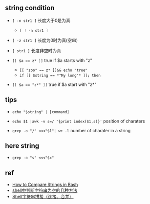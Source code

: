 ## string condition

+ `[ -n str1 ]` 长度大于0是为真  
  + `[ ! -n str1 ]`
  
+ `[ -z str1 ]` 长度为0时为真(空串)
+ `[ str1 ]` 长度非空时为真

+ `[[ $a == z* ]]` true if $a starts with "z"
    + `[[ "zoo" == z* ]]&& echo "true"`
    + `if [[ $string == *"My long"* ]]; then`

+ `[[ $a == "z*" ]]` true if $a start with "z*"


## tips
+ `echo "$string" | [command]`

+ `echo $1 |awk -v s=/ '{print index($1,s)}'` position of charaters

+ `grep -o "/" <<<"$1"| wc -l` number of charater in a string

## here string
+ `grep -o "s" <<<"$x"`

## ref
+ [How to Compare Strings in Bash](https://linuxize.com/post/how-to-compare-strings-in-bash/)
+ [shell中判断字符串为空的几种方法](https://www.gl.sh.cn/2018/08/15/shell_zhong_pan_duan_zi_fu_chuan_wei_kong_de_ji_zhong_fang_fa.html)
+ [Shell字符串拼接（连接、合并）](http://c.biancheng.net/view/1114.html)